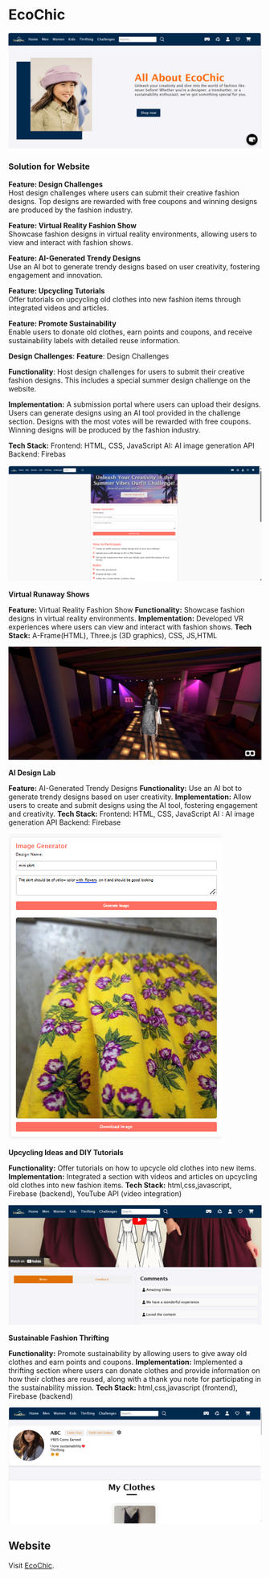 # EcoChic
![Website Prototype](Prototype/homePage.png)
### Solution for Website

**Feature: Design Challenges**  
Host design challenges where users can submit their creative fashion designs. Top designs are rewarded with free coupons and winning designs are produced by the fashion industry.

**Feature: Virtual Reality Fashion Show**  
Showcase fashion designs in virtual reality environments, allowing users to view and interact with fashion shows.

**Feature: AI-Generated Trendy Designs**  
Use an AI bot to generate trendy designs based on user creativity, fostering engagement and innovation.

**Feature: Upcycling Tutorials**  
Offer tutorials on upcycling old clothes into new fashion items through integrated videos and articles.

**Feature: Promote Sustainability**  
Enable users to donate old clothes, earn points and coupons, and receive sustainability labels with detailed reuse information.

**Design Challenges**:
**Feature**: Design Challenges

**Functionality**: Host design challenges for users to submit their creative fashion designs. This includes a special summer design challenge on the website.

**Implementation:**
A submission portal where users can upload their designs.
Users can generate designs using an AI tool provided in the challenge section.
Designs with the most votes will be rewarded with free coupons.
Winning designs will be produced by the fashion industry.

**Tech Stack:**
Frontend: HTML, CSS, JavaScript
AI: AI image generation API
Backend: Firebas

![Website Prototype](Prototype/ChallengesPage.png)

**Virtual Runaway Shows**

**Feature:** Virtual Reality Fashion Show
**Functionality:** Showcase fashion designs in virtual reality environments.
**Implementation:** Developed VR experiences where users can view and interact with fashion shows.
**Tech Stack:** A-Frame(HTML), Three.js (3D graphics), CSS, JS,HTML

![Website Prototype](Prototype/Virtualshow.png)

**AI Design Lab**

**Feature:** AI-Generated Trendy Designs
**Functionality:** Use an AI bot to generate trendy designs based on user creativity.
**Implementation:** Allow users to create and submit designs using the AI tool, fostering engagement and creativity.
**Tech Stack:** 
Frontend: HTML, CSS, JavaScript
AI : AI image generation API
Backend: Firebase

![Website Prototype](Prototype/AIdesign.png)

**Upcycling Ideas and DIY Tutorials**

**Functionality:** Offer tutorials on how to upcycle old clothes into new items.
**Implementation:** Integrated a section with videos and articles on upcycling old clothes into new fashion items.
**Tech Stack:** html,css,javascript, Firebase (backend), YouTube API (video integration)

![Website Prototype](Prototype/Upcyclingpage.png)

**Sustainable Fashion Thrifting**

**Functionality:** Promote sustainability by allowing users to give away old clothes and earn points and coupons.
**Implementation:** Implemented a thrifting section where users can donate clothes and provide information on how their clothes are reused, along with a thank you note for participating in the sustainability mission.
**Tech Stack:** html,css,javascript (frontend), Firebase (backend)

![Website Prototype](Prototype/thriftingpage.png)


## Website
Visit [EcoChic](https://sriya-singh.github.io/EcoChic/weforshe/).
